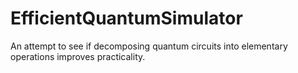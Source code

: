 # EfficientQuantumSimulator
An attempt to see if decomposing quantum circuits into elementary operations improves practicality.
